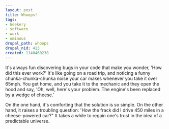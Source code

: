 ```yaml
--- 
layout: post
title: Whoops!
tags: 
- Geekery
- software
- work
- ominous
drupal_path: whoops
drupal_nid: 413
created: 1140460238
---
```

It's always fun discovering bugs in your code that make you wonder, 'How did this ever work?' It's like going on a road trip, and noticing a funny chunka-chunka-chunka noise your car makes whenever you take it over 65mph. You get home, and you take it to the mechanic and they open the hood and say, 'Oh, well, here's your problem. The engine's been replaced by a wedge of cheese.'



On the one hand, it's comforting that the solution is so simple. On the other hand, it raises a troubling question: 'How the frack did I drive 450 miles in a cheese-powered car?" It takes a while to regain one's trust in the idea of a predictable universe.
